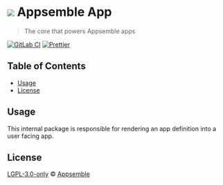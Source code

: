 # ![](https://gitlab.com/appsemble/appsemble/-/raw/0.34.1-test.0/config/assets/logo.svg) Appsemble App

> The core that powers Appsemble apps

[![GitLab CI](https://gitlab.com/appsemble/appsemble/badges/0.34.1-test.0/pipeline.svg)](https://gitlab.com/appsemble/appsemble/-/releases/0.34.1-test.0)
[![Prettier](https://img.shields.io/badge/code_style-prettier-ff69b4.svg)](https://prettier.io)

## Table of Contents

- [Usage](#usage)
- [License](#license)

## Usage

This internal package is responsible for rendering an app definition into a user facing app.

## License

[LGPL-3.0-only](https://gitlab.com/appsemble/appsemble/-/blob/0.34.1-test.0/LICENSE.md) ©
[Appsemble](https://appsemble.com)
